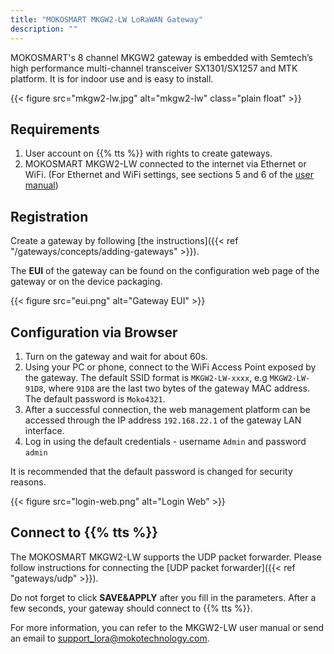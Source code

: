 ```yaml
---
title: "MOKOSMART MKGW2-LW LoRaWAN Gateway"
description: ""
---
```


MOKOSMART's 8 channel MKGW2 gateway is embedded with Semtech’s high performance multi-channel transceiver SX1301/SX1257 and MTK platform. It is for indoor use and is easy to install.

{{< figure src="mkgw2-lw.jpg" alt="mkgw2-lw" class="plain float" >}}

## Requirements

1. User account on {{% tts %}} with rights to create gateways.
2. MOKOSMART MKGW2-LW connected to the internet via Ethernet or WiFi. (For Ethernet and WiFi settings, see sections 5 and 6 of the [user manual](https://www.mokosmart.com/lorawan-gateway-mkgw2-lw/))

## Registration

Create a gateway by following [the instructions]({{< ref "/gateways/concepts/adding-gateways" >}}). 

The **EUI** of the gateway can be found on the configuration web page of the gateway or on the device packaging. 

{{< figure src="eui.png" alt="Gateway EUI" >}}

## Configuration via Browser

1. Turn on the gateway and wait for about 60s.
2. Using your PC or phone, connect to the WiFi Access Point exposed by the gateway. The default SSID format is `MKGW2-LW-xxxx`, e.g `MKGW2-LW-91D8`, where `91D8` are the last two bytes of the gateway MAC address. The default password is `Moko4321`.
3. After a successful connection, the web management platform can be accessed through the IP address `192.168.22.1` of the gateway LAN interface.
4. Log in using the default credentials - username `Admin` and password `admin`

It is recommended that the default password is changed for security reasons.

{{< figure src="login-web.png" alt="Login Web" >}}

## Connect to {{% tts %}}

The MOKOSMART MKGW2-LW supports the UDP packet forwarder. Please follow instructions for connecting the [UDP packet forwarder]({{< ref "gateways/udp" >}}).

Do not forget to click **SAVE&APPLY** after you fill in the parameters. After a few seconds, your gateway should connect to {{% tts %}}.

For more information, you can refer to the MKGW2-LW user manual or send an email to [support_lora@mokotechnology.com](mailto:support_lora@mokotechnology.com).
